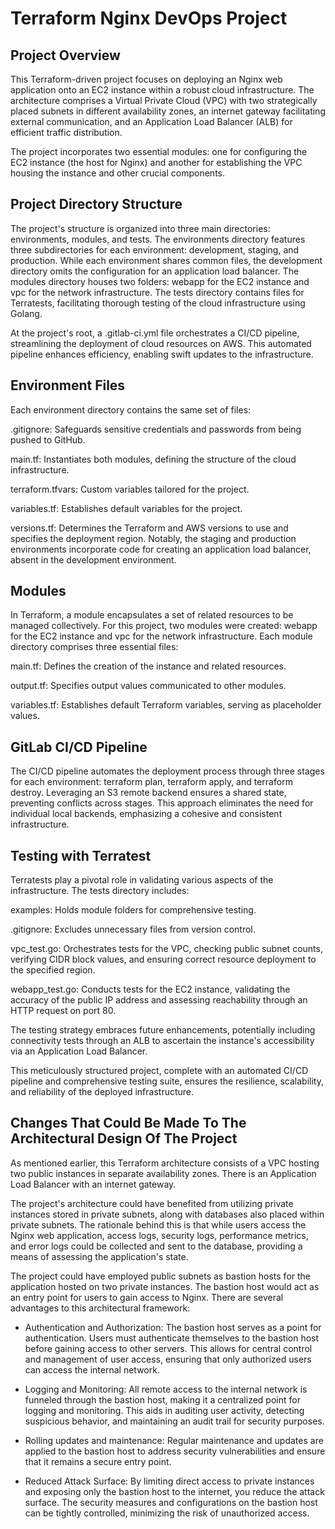 
<h1>Terraform Nginx DevOps Project </h1>

<h2> Project Overview </h2>

This Terraform-driven project focuses on deploying an Nginx web application onto an EC2 instance within a robust cloud infrastructure. The architecture comprises a Virtual Private Cloud (VPC) with two strategically placed subnets in different availability zones, an internet gateway facilitating external communication, and an Application Load Balancer (ALB) for efficient traffic distribution.

The project incorporates two essential modules: one for configuring the EC2 instance (the host for Nginx) and another for establishing the VPC housing the instance and other crucial components.

<h2> Project Directory Structure </h2>

The project's structure is organized into three main directories: environments, modules, and tests. The environments directory features three subdirectories for each environment: development, staging, and production. While each environment shares common files, the development directory omits the configuration for an application load balancer. The modules directory houses two folders: webapp for the EC2 instance and vpc for the network infrastructure. The tests directory contains files for Terratests, facilitating thorough testing of the cloud infrastructure using Golang.

At the project's root, a .gitlab-ci.yml file orchestrates a CI/CD pipeline, streamlining the deployment of cloud resources on AWS. This automated pipeline enhances efficiency, enabling swift updates to the infrastructure.

<h2> Environment Files </h2>

<p>
Each environment directory contains the same set of files:

.gitignore: Safeguards sensitive credentials and passwords from being pushed to GitHub.

main.tf: Instantiates both modules, defining the structure of the cloud infrastructure.

terraform.tfvars: Custom variables tailored for the project.

variables.tf: Establishes default variables for the project.

versions.tf: Determines the Terraform and AWS versions to use and specifies the deployment region. Notably, the staging and production environments incorporate code for creating an application load balancer, absent in the development environment.
</p>

<h2> Modules </h2>
<p>
In Terraform, a module encapsulates a set of related resources to be managed collectively. For this project, two modules were created: webapp for the EC2 instance and vpc for the network infrastructure. Each module directory comprises three essential files:

main.tf: Defines the creation of the instance and related resources.

output.tf: Specifies output values communicated to other modules.

variables.tf: Establishes default Terraform variables, serving as placeholder values.
</p>

<h2> GitLab CI/CD Pipeline </h2>

<p>
The CI/CD pipeline automates the deployment process through three stages for each environment: terraform plan, terraform apply, and terraform destroy. Leveraging an S3 remote backend ensures a shared state, preventing conflicts across stages. This approach eliminates the need for individual local backends, emphasizing a cohesive and consistent infrastructure.
</p>

<h2> Testing with Terratest </h2>

<p>
Terratests play a pivotal role in validating various aspects of the infrastructure. The tests directory includes:

examples: Holds module folders for comprehensive testing.

.gitignore: Excludes unnecessary files from version control.

vpc_test.go: Orchestrates tests for the VPC, checking public subnet counts, verifying CIDR block values, and ensuring correct resource deployment to the specified region.

webapp_test.go: Conducts tests for the EC2 instance, validating the accuracy of the public IP address and assessing reachability through an HTTP request on port 80.

The testing strategy embraces future enhancements, potentially including connectivity tests through an ALB to ascertain the instance's accessibility via an Application Load Balancer.

This meticulously structured project, complete with an automated CI/CD pipeline and comprehensive testing suite, ensures the resilience, scalability, and reliability of the deployed infrastructure.
</p>

<h2> Changes That Could Be Made To The Architectural Design Of The Project </h2>

<p> 
As mentioned earlier, this Terraform architecture consists of a VPC hosting two public instances in separate availability zones. There is an Application Load Balancer with an internet gateway.

The project's architecture could have benefited from utilizing private instances stored in private subnets, along with databases also placed within private subnets. The rationale behind this is that while users access the Nginx web application, access logs, security logs, performance metrics, and error logs could be collected and sent to the database, providing a means of assessing the application's state.

The project could have employed public subnets as bastion hosts for the application hosted on two private instances. The bastion host would act as an entry point for users to gain access to Nginx. There are several advantages to this architectural framework:

- Authentication and Authorization: The bastion host serves as a point for authentication. Users must authenticate themselves to the bastion host before gaining access to other servers. This allows for central control and management of user access, ensuring that only authorized users can access the internal network.

- Logging and Monitoring: All remote access to the internal network is funneled through the bastion host, making it a centralized point for logging and monitoring. This aids in auditing user activity, detecting suspicious behavior, and maintaining an audit trail for security purposes.

- Rolling updates and maintenance: Regular maintenance and updates are applied to the bastion host to address security vulnerabilities and ensure that it remains a secure entry point.

- Reduced Attack Surface: By limiting direct access to private instances and exposing only the bastion host to the internet, you reduce the attack surface. The security measures and configurations on the bastion host can be tightly controlled, minimizing the risk of unauthorized access.
</p>
